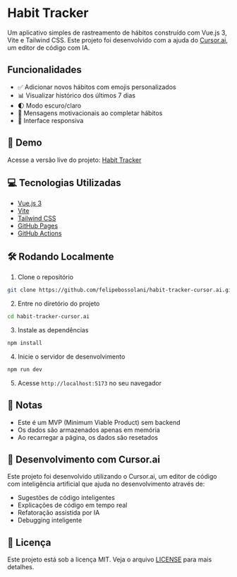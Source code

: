 # Habit Tracker

Um aplicativo simples de rastreamento de hábitos construído com Vue.js 3, Vite e Tailwind CSS. Este projeto foi desenvolvido com a ajuda do [Cursor.ai](https://cursor.ai), um editor de código com IA.

## Funcionalidades

- ✅ Adicionar novos hábitos com emojis personalizados
- 📊 Visualizar histórico dos últimos 7 dias
- 🌓 Modo escuro/claro
- 💪 Mensagens motivacionais ao completar hábitos
- 📱 Interface responsiva

## 🚀 Demo

Acesse a versão live do projeto: [Habit Tracker](https://felipebossolani.github.io/habit-tracker-cursor.ai/)

## 💻 Tecnologias Utilizadas

- [Vue.js 3](https://vuejs.org/)
- [Vite](https://vitejs.dev/)
- [Tailwind CSS](https://tailwindcss.com/)
- [GitHub Pages](https://pages.github.com/)
- [GitHub Actions](https://github.com/features/actions)

## 🛠️ Rodando Localmente

1. Clone o repositório
```bash
git clone https://github.com/felipebossolani/habit-tracker-cursor.ai.git
```

2. Entre no diretório do projeto
```bash
cd habit-tracker-cursor.ai
```

3. Instale as dependências
```bash
npm install
```

4. Inicie o servidor de desenvolvimento
```bash
npm run dev
```

5. Acesse `http://localhost:5173` no seu navegador

## 📝 Notas

- Este é um MVP (Minimum Viable Product) sem backend
- Os dados são armazenados apenas em memória
- Ao recarregar a página, os dados são resetados

## 🤖 Desenvolvimento com Cursor.ai

Este projeto foi desenvolvido utilizando o Cursor.ai, um editor de código com inteligência artificial que ajuda no desenvolvimento através de:

- Sugestões de código inteligentes
- Explicações de código em tempo real
- Refatoração assistida por IA
- Debugging inteligente

## 📄 Licença

Este projeto está sob a licença MIT. Veja o arquivo [LICENSE](LICENSE) para mais detalhes.
